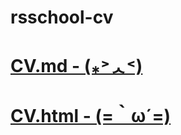 # rsschool-cv

# [CV.md - (⁎˃ᆺ˂)](https://maxxxLmixxx-rs.github.io/rsschool-cv/cv)
# [CV.html - (=｀ω´=)](https://maxxxlmixxx-rs.github.io/rsschool-cv/index.html)
